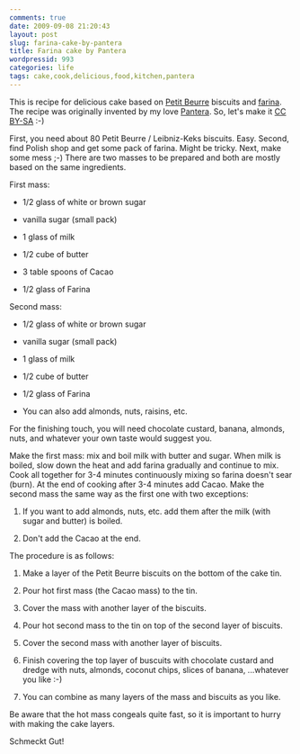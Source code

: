 ```yaml
---
comments: true
date: 2009-09-08 21:20:43
layout: post
slug: farina-cake-by-pantera
title: Farina cake by Pantera
wordpressid: 993
categories: life
tags: cake,cook,delicious,food,kitchen,pantera
---
```


This is recipe for delicious cake based on [Petit Beurre](http://en.wikipedia.org/wiki/Leibniz-Keks) biscuits and [farina](http://en.wikipedia.org/wiki/Farina_(food)). The recipe was originally invented by my love [Pantera](http://www.flickr.com/photos/mloskot/tags/pantera). So, let's make it [CC BY-SA](http://creativecommons.org/licenses/by-sa/3.0/) :-)





First, you need about 80 Petit Beurre / Leibniz-Keks biscuits. Easy. Second, find Polish shop and get some pack of farina. Might be tricky. Next, make some mess ;-) There are two masses to be prepared and both are mostly based on the same ingredients.





First mass:






  * 1/2 glass of white or brown sugar


  * vanilla sugar (small pack)


  * 1 glass of milk


  * 1/2 cube of butter


  * 3 table spoons of Cacao


  * 1/2 glass of Farina





Second mass:






  * 1/2 glass of white or brown sugar


  * vanilla sugar (small pack)


  * 1 glass of milk


  * 1/2 cube of butter


  * 1/2 glass of Farina


  * You can also add almonds, nuts, raisins, etc.





For the finishing touch, you will need chocolate custard, banana, almonds, nuts, and whatever your own taste would suggest you.





Make the first mass: mix and boil milk with butter and sugar. When milk is boiled, slow down the heat and add farina gradually and continue to mix. Cook all together for 3-4 minutes continuously mixing so farina doesn't sear (burn). At the end of cooking after 3-4 minutes add Cacao. Make the second mass the same way as the first one with two exceptions:






  1. If you want to add almonds, nuts, etc. add them after the milk (with sugar and butter) is boiled.


  2. Don't add the Cacao at the end.





The procedure is as follows:






  1. Make a layer of the Petit Beurre biscuits on the bottom of the cake tin.


  2. Pour hot first mass (the Cacao mass) to the tin.


  3. Cover the mass with another layer of the biscuits.


  4. Pour hot second mass to the tin on top of the second layer of biscuits.


  5. Cover the second mass with another layer of biscuits.


  6. Finish covering the top layer of buscuits with chocolate custard and dredge with nuts, almonds, coconut chips, slices of banana, ...whatever you like :-)


  7. You can combine as many layers of the mass and biscuits as you like.





Be aware that the hot mass congeals quite fast, so it is important to hurry with making the cake layers.





Schmeckt Gut!

